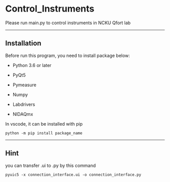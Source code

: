 # Control_Instruments
Please run main.py to control instruments in NCKU Qfort lab

***
## Installation
Before run this program, you need to install package below:

- Python 3.6 or later

- PyQt5

- Pymeasure

- Numpy

- Labdrivers

- NIDAQmx

In vscode, it can be installed with pip

    python -m pip install package_name

***
## Hint
you can transfer .ui to .py by this command

    pyuic5 -x connection_interface.ui -o connection_interface.py
